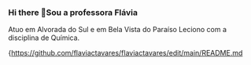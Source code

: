 ### Hi there 👋Sou a  professora Flávia
Atuo em Alvorada do Sul  e em Bela Vista do Paraíso
Leciono com a disciplina de Química.



{https://github.com/flaviactavares/flaviactavares/edit/main/README.md
<!--
**flaviactavares/flaviactavares** is a ✨ _special_ ✨ repository because its `README.md` (this file) appears on your GitHub profile.

Here are some ideas to get you started:

- 🔭 I’m currently working on ...
- 🌱 I’m currently learning ...
- 👯 I’m looking to collaborate on ...
- 🤔 I’m looking for help with ...
- 💬 Ask me about ...
- 📫 How to reach me: ...
- 😄 Pronouns: ...
- ⚡ Fun fact: ...
-->
